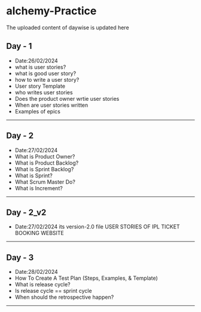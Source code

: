 # alchemy-Practice
The uploaded content of daywise is updated here 

## Day - 1
* Date:26/02/2024
* what is user stories?
* what is good user story?
* how to write a user story?
* User story Template
* who writes user stories
* Does the product owner wrtie user stories
* When are user stories written
* Examples of epics
------------------------------------------------------------------------
## Day - 2
* Date:27/02/2024
* What is Product Owner?
* What is Product Backlog?
* What is Sprint Backlog?
* What is Sprint?
* What Scrum Master Do?
* What is Increment?
-------------------------------------------------------------------------
## Day - 2_v2
* Date:27/02/2024
its version-2.0 file
USER STORIES OF IPL TICKET BOOKING WEBSITE
-------------------------------------------------------------------------
## Day - 3
* Date:28/02/2024
* How To Create A Test Plan (Steps, Examples, & Template)
* What is release cycle?
* Is release cycle == sprint cycle
* When should the retrospective happen?
-------------------------------------------------------------------------


